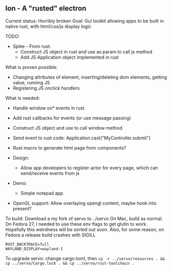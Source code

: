 ## Ion - A "rusted" electron

Current status: Horribly broken
Goal: Gui toolkit allowing apps to be built in native rust, with html/css/js display logic

TODO:
- Spike - From rust:
    - Construct JS object in rust and use as param to call js method
    - Add JS Application object implemented in rust

What is proven possible:
- Changing attributes of element, inserting/deleting dom elements, getting value, running JS
- Registering JS onclick handlers

What is needed:
- Handle window on* events in rust
- Add rust callbacks for events (or use message passing)
- Construct JS object and use to call window method
- Send event to rust code: Application.cast("MyController.submit")
- Rust macro to generate html page from components?

- Design:
    - Allow app developers to register actor for every page, which can send/receive events from js

- Demo:
    - Simple notepad app

- OpenGL support: Allow overlaying opengl content, maybe hook into present?

To build:
Download a my fork of servo to ../servo
On Mac, build as normal.
On Fedora 27, I needed to use these env flags to get glutin to work. Hopefully this weirdness will be sorted out soon.
Also, for some reason, on Fedora a release build crashes with SIGILL
```
RUST_BACKTRACE=full
WAYLAND_DISPLAY=wayland-1
```

To upgrade servo:
change cargo.toml, then `cp -r ../servo/resources . && cp ../servo/Cargo.lock . && cp ../servo/rust-toolchain .`